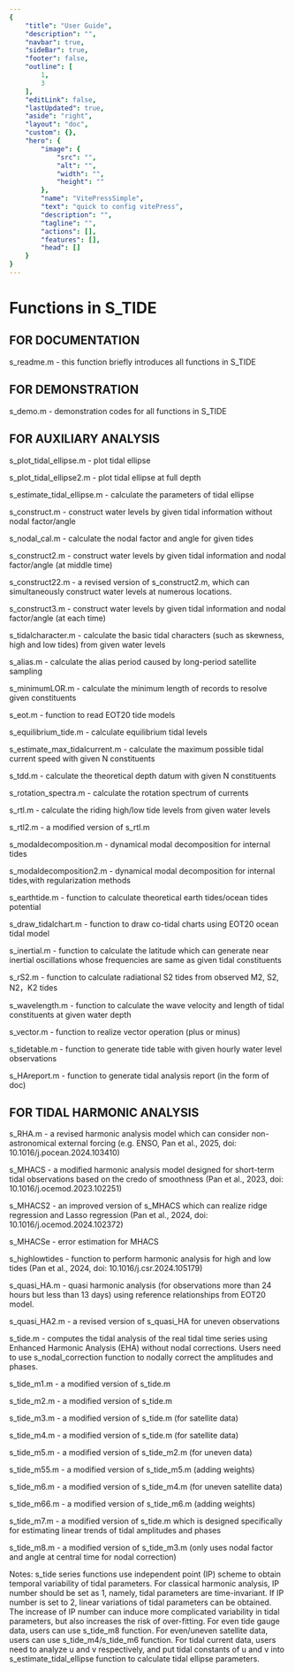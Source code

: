 ```yaml
---
{
    "title": "User Guide",
    "description": "",
    "navbar": true,
    "sideBar": true,
    "footer": false,
    "outline": [
        1,
        3
    ],
    "editLink": false,
    "lastUpdated": true,
    "aside": "right",
    "layout": "doc",
    "custom": {},
    "hero": {
        "image": {
            "src": "",
            "alt": "",
            "width": "",
            "height": ""
        },
        "name": "VitePressSimple",
        "text": "quick to config vitePress",
        "description": "",
        "tagline": "",
        "actions": [],
        "features": [],
        "head": []
    }
}
---
```


# Functions in S\_TIDE

## FOR DOCUMENTATION

s\_readme.m - this function briefly introduces all functions in S\_TIDE

## FOR DEMONSTRATION

s\_demo.m - demonstration codes for all functions in S\_TIDE

## FOR AUXILIARY ANALYSIS

s\_plot\_tidal\_ellipse.m - plot tidal ellipse

s\_plot\_tidal\_ellipse2.m - plot tidal ellipse at full depth

s\_estimate\_tidal\_ellipse.m - calculate the parameters of tidal ellipse

s\_construct.m - construct water levels by given tidal information without nodal factor/angle

s\_nodal\_cal.m - calculate the nodal factor and angle for given tides

s\_construct2.m - construct water levels by given tidal information and nodal factor/angle (at middle time)

s\_construct22.m - a revised version of s\_construct2.m, which can simultaneously construct water levels at numerous locations.

s\_construct3.m - construct water levels by given tidal information and nodal factor/angle (at each time)

s\_tidalcharacter.m - calculate the basic tidal characters (such as skewness, high and low tides) from given water levels

s\_alias.m - calculate the alias period caused by long-period satellite sampling

s\_minimumLOR.m - calculate the minimum length of records to resolve given constituents

s\_eot.m - function to read EOT20 tide models

s\_equilibrium\_tide.m - calculate equilibrium tidal levels

s\_estimate\_max\_tidalcurrent.m - calculate the maximum possible tidal current speed with given N constituents

s\_tdd.m - calculate the theoretical depth datum with given N constituents

s\_rotation\_spectra.m - calculate the rotation spectrum of currents

s\_rtl.m - calculate the riding high/low tide levels from given water levels

s\_rtl2.m - a modified version of s\_rtl.m

s\_modaldecomposition.m - dynamical modal decomposition for internal tides

s\_modaldecomposition2.m - dynamical modal decomposition for internal tides,with regularization methods

s\_earthtide.m - function to calculate theoretical earth tides/ocean tides potential

s\_draw\_tidalchart.m - function to draw co-tidal charts using EOT20 ocean tidal model

s\_inertial.m - function to calculate the latitude which can generate near inertial oscillations whose frequencies are same as given tidal constituents

s\_rS2.m - function to calculate radiational S2 tides from observed M2, S2, N2，K2 tides

s\_wavelength.m - function to calculate the wave velocity and length of tidal constituents at given water depth

s\_vector.m - function to realize vector operation (plus or minus)

s\_tidetable.m - function to generate tide table with given hourly water level observations

s\_HAreport.m - function to generate tidal analysis report (in the form of doc)

## FOR TIDAL HARMONIC ANALYSIS

s\_RHA.m - a revised harmonic analysis model which can consider non-astronomical external forcing (e.g. ENSO, Pan et al., 2025, doi: 10.1016/j.pocean.2024.103410)

s\_MHACS - a modified harmonic analysis model designed for short-term tidal observations based on the credo of smoothness (Pan et al., 2023, doi: 10.1016/j.ocemod.2023.102251)

s\_MHACS2 - an improved version of s\_MHACS which can realize ridge regression and Lasso regression (Pan et al., 2024, doi: 10.1016/j.ocemod.2024.102372)

s\_MHACSe - error estimation for MHACS

s\_highlowtides - function to perform harmonic analysis for high and low tides (Pan et al., 2024, doi: 10.1016/j.csr.2024.105179)

s\_quasi\_HA.m - quasi harmonic analysis (for observations more than 24 hours but less than 13 days) using reference relationships from EOT20 model.

s\_quasi\_HA2.m - a revised version of s\_quasi\_HA for uneven observations

s\_tide.m - computes the tidal analysis of the real tidal time series using Enhanced Harmonic Analysis (EHA) without nodal corrections. Users need to use s\_nodal\_correction function to nodally correct the amplitudes and phases.

s\_tide\_m1.m - a modified version of s\_tide.m

s\_tide\_m2.m - a modified version of s\_tide.m

s\_tide\_m3.m - a modified version of s\_tide.m (for satellite data)

s\_tide\_m4.m - a modified version of s\_tide.m (for satellite data)

s\_tide\_m5.m - a modified version of s\_tide\_m2.m (for uneven data)

s\_tide\_m55.m - a modified version of s\_tide\_m5.m (adding weights)

s\_tide\_m6.m - a modified version of s\_tide\_m4.m (for uneven satellite data)

s\_tide\_m66.m - a modified version of s\_tide\_m6.m (adding weights)

s\_tide\_m7.m - a modified version of s\_tide.m which is designed specifically for estimating linear trends of tidal amplitudes and phases

s\_tide\_m8.m - a modified version of s\_tide\_m3.m (only uses nodal factor and angle at central time for nodal correction)

Notes: s\_tide series functions use independent point (IP) scheme to obtain temporal variability of tidal parameters. For classical harmonic analysis, IP number should be set as 1, namely, tidal parameters are time-invariant. If IP number is set to 2, linear variations of tidal parameters can be obtained. The increase of IP number can induce more complicated variability in tidal parameters, but also increases the risk of over-fitting. For even tide gauge data, users can use s\_tide\_m8 function. For even/uneven satellite data, users can use s\_tide\_m4/s\_tide\_m6 function. For tidal current data, users need to analyze u and v respectively, and put tidal constants of u and v into s\_estimate\_tidal\_ellipse function to calculate tidal ellipse parameters.
